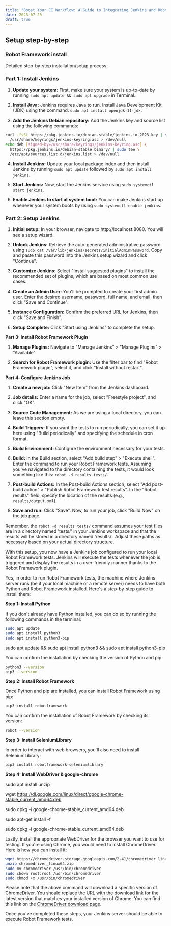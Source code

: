```yaml
---
title: "Boost Your CI Workflow: A Guide to Integrating Jenkins and Robot Framework for Web and API Testing"
date: 2023-07-25
draft: true
---
```





## Setup step-by-step
### Robot Framework install


Detailed step-by-step installation/setup process.
### Part 1: Install Jenkins

1. **Update your system:** First, make sure your system is up-to-date by running `sudo apt update && sudo apt upgrade` in Terminal.

2. **Install Java:** Jenkins requires Java to run. Install Java Development Kit (JDK) using the command: `sudo apt install openjdk-11-jdk`.

3. **Add the Jenkins Debian repository:** Add the Jenkins key and source list using the following commands:

```bash
curl -fsSL https://pkg.jenkins.io/debian-stable/jenkins.io-2023.key | sudo tee \
  /usr/share/keyrings/jenkins-keyring.asc > /dev/null
echo deb [signed-by=/usr/share/keyrings/jenkins-keyring.asc] \
  https://pkg.jenkins.io/debian-stable binary/ | sudo tee \
  /etc/apt/sources.list.d/jenkins.list > /dev/null

```

4. **Install Jenkins:** Update your local package index and then install Jenkins by running `sudo apt update` followed by `sudo apt install jenkins`.

5. **Start Jenkins:** Now, start the Jenkins service using `sudo systemctl start jenkins`.

6. **Enable Jenkins to start at system boot:** You can make Jenkins start up whenever your system boots by using `sudo systemctl enable jenkins`.

### Part 2: Setup Jenkins

1. **Initial setup:** In your browser, navigate to http://localhost:8080. You will see a setup wizard.

2. **Unlock Jenkins:** Retrieve the auto-generated administrative password using `sudo cat /var/lib/jenkins/secrets/initialAdminPassword`. Copy and paste this password into the Jenkins setup wizard and click "Continue".

3. **Customize Jenkins:** Select "Install suggested plugins" to install the recommended set of plugins, which are based on most common use cases.

4. **Create an Admin User:** You'll be prompted to create your first admin user. Enter the desired username, password, full name, and email, then click "Save and Continue".

5. **Instance Configuration:** Confirm the preferred URL for Jenkins, then click "Save and Finish".

6. **Setup Complete:** Click "Start using Jenkins" to complete the setup.

**Part 3: Install Robot Framework Plugin**

1. **Manage Plugins:** Navigate to "Manage Jenkins" > "Manage Plugins" > "Available". 

2. **Search for Robot Framework plugin:** Use the filter bar to find "Robot Framework plugin", select it, and click "Install without restart".

**Part 4: Configure Jenkins Job**

1. **Create a new job:** Click "New Item" from the Jenkins dashboard.

2. **Job details:** Enter a name for the job, select "Freestyle project", and click "OK".

3. **Source Code Management:** As we are using a local directory, you can leave this section empty.

4. **Build Triggers:** If you want the tests to run periodically, you can set it up here using "Build periodically" and specifying the schedule in cron format.

5. **Build Environment:** Configure the environment necessary for your tests.

6. **Build:** In the Build section, select "Add build step" > "Execute shell". Enter the command to run your Robot Framework tests. Assuming you've navigated to the directory containing the tests, it would look something like this: `robot -d results tests/`.

7. **Post-build Actions:** In the Post-build Actions section, select "Add post-build action" > "Publish Robot Framework test results". In the "Robot results" field, specify the location of the results (e.g., `results/output.xml`).

8. **Save and run:** Click "Save". Now, to run your job, click "Build Now" on the job page.

Remember, the `robot -d results tests/` command assumes your test files are in a directory named 'tests/' in your Jenkins workspace and that the results will be stored in a directory named 'results/'. Adjust these paths as necessary based on your actual directory structure.

With this setup, you now have a Jenkins job configured to run your local Robot Framework tests. Jenkins will execute the tests whenever the job is triggered and display the results in a user-friendly manner thanks to the Robot Framework plugin.






Yes, in order to run Robot Framework tests, the machine where Jenkins server runs (be it your local machine or a remote server) needs to have both Python and Robot Framework installed. Here's a step-by-step guide to install them:

**Step 1: Install Python**

If you don't already have Python installed, you can do so by running the following commands in the terminal:

```bash
sudo apt update
sudo apt install python3
sudo apt install python3-pip
```

sudo apt update && sudo apt install python3 && sudo apt install python3-pip

You can confirm the installation by checking the version of Python and pip:

```bash
python3 --version
pip3 --version
```

**Step 2: Install Robot Framework**

Once Python and pip are installed, you can install Robot Framework using pip:

```bash
pip3 install robotframework
```

You can confirm the installation of Robot Framework by checking its version:

```bash
robot --version
```

**Step 3: Install SeleniumLibrary**

In order to interact with web browsers, you'll also need to install SeleniumLibrary:

```bash
pip3 install robotframework-seleniumlibrary
```

**Step 4: Install WebDriver & google-chrome**

sudo apt install unzip

wget https://dl.google.com/linux/direct/google-chrome-stable_current_amd64.deb

sudo dpkg -i google-chrome-stable_current_amd64.deb

sudo apt-get install -f

sudo dpkg -i google-chrome-stable_current_amd64.deb

Lastly, install the appropriate WebDriver for the browser you want to use for testing. If you're using Chrome, you would need to install ChromeDriver. Here is how you can install it:

```bash
wget https://chromedriver.storage.googleapis.com/2.41/chromedriver_linux64.zip
unzip chromedriver_linux64.zip
sudo mv chromedriver /usr/bin/chromedriver
sudo chown root:root /usr/bin/chromedriver
sudo chmod +x /usr/bin/chromedriver
```

Please note that the above command will download a specific version of ChromeDriver. You should replace the URL with the download link for the latest version that matches your installed version of Chrome. You can find this link on the [ChromeDriver download page](https://sites.google.com/a/chromium.org/chromedriver/downloads).

Once you've completed these steps, your Jenkins server should be able to execute Robot Framework tests.








